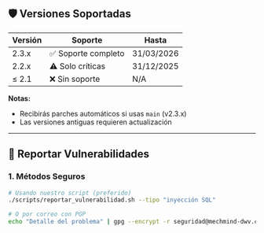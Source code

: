 ## **🛡 Versiones Soportadas**

| Versión | Soporte            | Hasta        |
|---------|--------------------|--------------|
| 2.3.x   | ✅ Soporte completo | 31/03/2026  |
| 2.2.x   | ⚠️ Solo críticas   | 31/12/2025  |
| ≤ 2.1   | ❌ Sin soporte     | N/A         |

**Notas:**
- Recibirás parches automáticos si usas `main` (v2.3.x)
- Las versiones antiguas requieren actualización

---

## **🚨 Reportar Vulnerabilidades**
### **1. Métodos Seguros**
```bash
# Usando nuestro script (preferido)
./scripts/reportar_vulnerabilidad.sh --tipo "inyección SQL"

# O por correo con PGP
echo "Detalle del problema" | gpg --encrypt -r seguridad@mechmind-dwv.com
